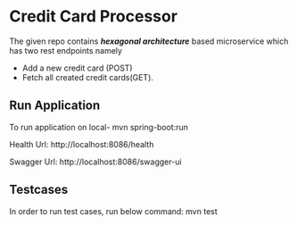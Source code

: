 # Credit Card Processor
 
The given repo contains ***hexagonal architecture*** based microservice which has two rest endpoints namely 
- Add a new credit card (POST)
- Fetch all created credit cards(GET).

## Run Application
To run application on local- mvn spring-boot:run

Health Url:
http://localhost:8086/health

Swagger Url:
http://localhost:8086/swagger-ui

## Testcases
In order to run test cases, run below command: mvn test

